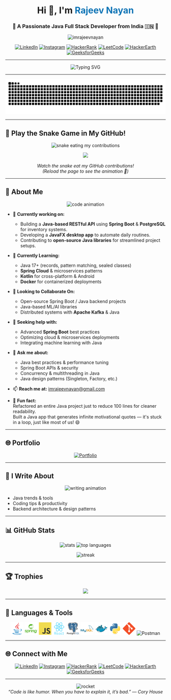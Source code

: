 <h1 align="center">Hi 👋, I'm <span style="color:#0e75b6">Rajeev Nayan</span></h1>
<h3 align="center">🚀 A Passionate Java Full Stack Developer from India 🇮🇳 🚀</h3>

<p align="center">
  <img src="https://komarev.com/ghpvc/?username=imrajeevnayan&label=Profile%20views&color=0e75b6&style=flat" alt="imrajeevnayan" />
</p>

<p align="center">
  <a href="https://linkedin.com/in/imrajeevnayan" target="_blank"><img src="https://img.shields.io/badge/LinkedIn-0e76a8?style=for-the-badge&logo=linkedin&logoColor=white" alt="LinkedIn"/></a>
  <a href="https://instagram.com/imrrajeevnayan" target="_blank"><img src="https://img.shields.io/badge/Instagram-E4405F?style=for-the-badge&logo=instagram&logoColor=white" alt="Instagram"/></a>
  <a href="https://www.hackerrank.com/imrajeevnayan" target="_blank"><img src="https://img.shields.io/badge/HackerRank-2EC866?style=for-the-badge&logo=hackerrank&logoColor=white" alt="HackerRank"/></a>
  <a href="https://leetcode.com/imrajeevnayan" target="_blank"><img src="https://img.shields.io/badge/LeetCode-FFA116?style=for-the-badge&logo=leetcode&logoColor=black" alt="LeetCode"/></a>
  <a href="https://www.hackerearth.com/imrajeevnayan" target="_blank"><img src="https://img.shields.io/badge/HackerEarth-323754?style=for-the-badge&logo=hackerearth&logoColor=white" alt="HackerEarth"/></a>
  <a href="https://auth.geeksforgeeks.org/user/imrajeevnayan" target="_blank"><img src="https://img.shields.io/badge/GFG-2F8D46?style=for-the-badge&logo=geeksforgeeks&logoColor=white" alt="GeeksforGeeks"/></a>
</p>

---

<div align="center">
  <img src="https://readme-typing-svg.demolab.com?font=Fira+Code&weight=500&size=22&pause=1000&color=0e75b6&center=true&vCenter=true&multiline=true&width=800&lines=Java+%E2%9A%A1+Spring+%E2%9A%A1+Cloud+%E2%9A%A1+Full+Stack+Developer;Never+Stop+Learning+and+Building+%F0%9F%9A%80;Clean+Code+%E2%9C%A8+Productivity+%F0%9F%92%AA+Open+Source+%F0%9F%92%BB" alt="Typing SVG" />
</div>

---

<p align="center">
  <img src="https://github.com/Platane/snk/raw/output/github-contribution-grid-snake.svg" alt="snake animation" />
</p>

---

## 🐍 Play the Snake Game in My GitHub!

<p align="center">
  <img src="https://github.com/imrajeevnayan/imrajeevnayan/raw/output/github-contribution-grid-snake.svg" alt="snake eating my contributions" />
</p>
<p align="center">
  <a href="https://github.com/Platane/snk" target="_blank"><img src="https://img.shields.io/badge/Snake%20Game-Play%20Now-0e75b6?style=for-the-badge&logo=github&logoColor=white" /></a>
</p>
<p align="center">
  <i>Watch the snake eat my GitHub contributions!<br>
  (Reload the page to see the animation 🐍)</i>
</p>

---

## 🚀 About Me

<div align="center">
  <img src="https://media.giphy.com/media/qgQUggAC3Pfv687qPC/giphy.gif" width="350" alt="code animation"/>
</div>

- 🔭 **Currently working on:**
  - Building a <b>Java-based RESTful API</b> using <b>Spring Boot</b> & <b>PostgreSQL</b> for inventory systems.
  - Developing a <b>JavaFX desktop app</b> to automate daily routines.
  - Contributing to <b>open-source Java libraries</b> for streamlined project setups.

- 🌱 **Currently Learning:**
  - Java 17+ (records, pattern matching, sealed classes)
  - <b>Spring Cloud</b> & microservices patterns
  - <b>Kotlin</b> for cross-platform & Android
  - <b>Docker</b> for containerized deployments

- 👯 **Looking to Collaborate On:**
  - Open-source Spring Boot / Java backend projects
  - Java-based ML/AI libraries
  - Distributed systems with <b>Apache Kafka</b> & Java

- 🤝 **Seeking help with:**
  - Advanced <b>Spring Boot</b> best practices
  - Optimizing cloud & microservices deployments
  - Integrating machine learning with Java

- 💬 **Ask me about:**
  - Java best practices & performance tuning
  - Spring Boot APIs & security
  - Concurrency & multithreading in Java
  - Java design patterns (Singleton, Factory, etc.)

- 📫 **Reach me at:** <a href="mailto:imrajeevnayan@gmail.com">imrajeevnayan@gmail.com</a>

- 🧠 **Fun fact:**  
  Refactored an entire Java project just to reduce 100 lines for cleaner readability.
  <br>Built a Java app that generates infinite motivational quotes — it's stuck in a loop, just like most of us! 😄

---

## 🌐 Portfolio

<p align="center">
  <a href="https://rajeevnayan01.netlify.app" target="_blank">
    <img src="https://img.shields.io/badge/Portfolio-0e75b6?style=for-the-badge&logo=netlify&logoColor=white" alt="Portfolio"/>
  </a>
</p>

---

## 📝 I Write About

<div align="center">
  <img src="https://media.giphy.com/media/L8K62iTDkzGX6/giphy.gif" width="250" alt="writing animation"/>
</div>

- Java trends & tools
- Coding tips & productivity
- Backend architecture & design patterns

---

## 📊 GitHub Stats

<p align="center">
  <img src="https://github-readme-stats.vercel.app/api?username=imrajeevnayan&show_icons=true&theme=radical&hide_border=true" alt="stats" height="145"/>
  <img src="https://github-readme-stats.vercel.app/api/top-langs/?username=imrajeevnayan&layout=compact&hide_border=true&theme=radical" alt="top languages" height="145"/>
</p>
<p align="center">
  <img src="https://github-readme-streak-stats.herokuapp.com/?user=imrajeevnayan&hide_border=true&theme=radical" alt="streak" height="150"/>
</p>

---

## 🏆 Trophies

<p align="center">
  <a href="https://github.com/ryo-ma/github-profile-trophy">
    <img src="https://github-profile-trophy.vercel.app/?username=imrajeevnayan&theme=radical&column=7&margin-w=5&margin-h=5" />
  </a>
</p>

---

## 🔧 Languages & Tools

<p align="center">
  <img src="https://raw.githubusercontent.com/devicons/devicon/master/icons/java/java-original.svg" alt="Java" width="40" height="40"/>
  <img src="https://raw.githubusercontent.com/devicons/devicon/master/icons/spring/spring-original-wordmark.svg" alt="Spring" width="40" height="40"/>
  <img src="https://raw.githubusercontent.com/devicons/devicon/master/icons/javascript/javascript-original.svg" alt="JavaScript" width="40" height="40"/>
  <img src="https://raw.githubusercontent.com/devicons/devicon/master/icons/react/react-original-wordmark.svg" alt="React" width="40" height="40"/>
  <img src="https://raw.githubusercontent.com/devicons/devicon/master/icons/postgresql/postgresql-original-wordmark.svg" alt="PostgreSQL" width="40" height="40"/>
  <img src="https://raw.githubusercontent.com/devicons/devicon/master/icons/mysql/mysql-original-wordmark.svg" alt="MySQL" width="40" height="40"/>
  <img src="https://raw.githubusercontent.com/devicons/devicon/master/icons/docker/docker-original.svg" alt="Docker" width="40" height="40"/>
  <img src="https://raw.githubusercontent.com/devicons/devicon/master/icons/python/python-original.svg" alt="Python" width="40" height="40"/>
  <img src="https://raw.githubusercontent.com/devicons/devicon/master/icons/git/git-original.svg" alt="Git" width="40" height="40"/>
  <img src="https://www.vectorlogo.zone/logos/getpostman/getpostman-icon.svg" alt="Postman" width="40" height="40"/>
</p>

---

## 🌐 Connect with Me

<p align="center">
  <a href="https://linkedin.com/in/imrajeevnayan" target="_blank"><img src="https://img.shields.io/badge/LinkedIn-0e76a8?style=for-the-badge&logo=linkedin&logoColor=white" alt="LinkedIn"/></a>
  <a href="https://instagram.com/imrrajeevnayan" target="_blank"><img src="https://img.shields.io/badge/Instagram-E4405F?style=for-the-badge&logo=instagram&logoColor=white" alt="Instagram"/></a>
  <a href="https://www.hackerrank.com/imrajeevnayan" target="_blank"><img src="https://img.shields.io/badge/HackerRank-2EC866?style=for-the-badge&logo=hackerrank&logoColor=white" alt="HackerRank"/></a>
  <a href="https://leetcode.com/imrajeevnayan" target="_blank"><img src="https://img.shields.io/badge/LeetCode-FFA116?style=for-the-badge&logo=leetcode&logoColor=black" alt="LeetCode"/></a>
  <a href="https://www.hackerearth.com/imrajeevnayan" target="_blank"><img src="https://img.shields.io/badge/HackerEarth-323754?style=for-the-badge&logo=hackerearth&logoColor=white" alt="HackerEarth"/></a>
  <a href="https://auth.geeksforgeeks.org/user/imrajeevnayan" target="_blank"><img src="https://img.shields.io/badge/GFG-2F8D46?style=for-the-badge&logo=geeksforgeeks&logoColor=white" alt="GeeksforGeeks"/></a>
</p>

---

<p align="center">
  <img src="https://media.giphy.com/media/LMt9638dO8dftAjtco/giphy.gif" width="100" alt="rocket"/>
  <br>
  <i>“Code is like humor. When you have to explain it, it’s bad.” — Cory House</i>
</p>
